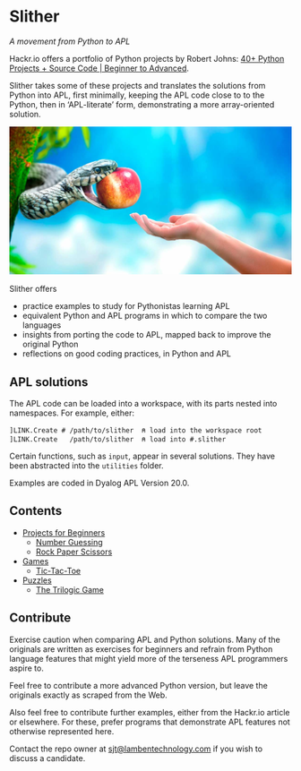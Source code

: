 Slither
=======
_A movement from Python to APL_

Hackr.io offers a portfolio of Python projects by Robert Johns: [40+ Python Projects + Source Code | Beginner to Advanced](https://hackr.io/blog/python-projects). 

Slither takes some of these projects and translates the solutions from Python into APL, first minimally, keeping the APL code close to to the Python, then in ‘APL-literate’ form, demonstrating a more array-oriented solution. 

![Snake and apple](forbidden-fruit.jpg)

Slither offers 

-   practice examples to study for Pythonistas learning APL
-   equivalent Python and APL programs in which to compare the two languages
-   insights from porting the code to APL, mapped back to improve the original Python
-   reflections on good coding practices, in Python and APL


APL solutions
-------------
The APL code can be loaded into a workspace, with its parts nested into namespaces.
For example, either:
```apl
]LINK.Create # /path/to/slither  ⍝ load into the workspace root
]LINK.Create   /path/to/slither  ⍝ load into #.slither
```

Certain functions, such as `input`, appear in several solutions. 
They have been abstracted into the `utilities` folder.

Examples are coded in Dyalog APL Version 20.0.


Contents
--------

-   [Projects for Beginners](beginners/)
    -   [Number Guessing](beginners/numguess/)
    -   [Rock Paper Scissors](beginners/rockpaper/)
-   [Games](games/)
    -   [Tic-Tac-Toe](games/tictactoe/)
-   [Puzzles](puzzles/)
    -   [The Trilogic Game](puzzles/hanoi/)


Contribute
----------
Exercise caution when comparing APL and Python solutions.
Many of the originals are written as exercises for beginners and refrain from Python language features that might yield more of the terseness APL programmers aspire to.

Feel free to contribute a more advanced Python version, but leave the originals exactly as scraped from the Web.

Also feel free to contribute further examples, either from the Hackr.io article or elsewhere.
For these, prefer programs that demonstrate APL features not otherwise represented here.

Contact the repo owner at sjt@lambentechnology.com if you wish to discuss a candidate.